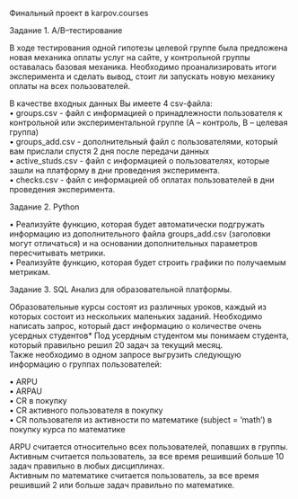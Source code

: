 Финальный проект в karpov.courses

Задание 1. A/B–тестирование

В ходе тестирования одной гипотезы целевой группе была предложена новая механика оплаты услуг на сайте, у контрольной группы оставалась базовая механика. Необходимо проанализировать итоги эксперимента и сделать вывод, стоит ли запускать новую механику оплаты на всех пользователей.

В качестве входных данных Вы имеете 4 csv-файла:    
•	groups.csv - файл с информацией о принадлежности пользователя к контрольной или экспериментальной группе (А – контроль, B – целевая группа)     
•	groups_add.csv - дополнительный файл с пользователями, который вам прислали спустя 2 дня после передачи данных    
•	active_studs.csv - файл с информацией о пользователях, которые зашли на платформу в дни проведения эксперимента.     
•	checks.csv - файл с информацией об оплатах пользователей в дни проведения эксперимента. 

Задание 2. Python

•	Реализуйте функцию, которая будет автоматически подгружать информацию из дополнительного файла groups_add.csv (заголовки могут отличаться) и на основании дополнительных параметров пересчитывать метрики.    
•	Реализуйте функцию, которая будет строить графики по получаемым метрикам.

Задание 3. SQL
Анализ для образовательной платформы. 

Образовательные курсы состоят из различных уроков, каждый из которых состоит из нескольких маленьких заданий. Необходимо написать запрос, который даст информацию о количестве очень усердных студентов* Под усердным студентом мы понимаем студента, который правильно решил 20 задач за текущий месяц.    
Также необходимо в одном запросе выгрузить следующую информацию о группах пользователей:

•	ARPU     
•	ARPAU     
•	CR в покупку     
•	СR активного пользователя в покупку     
•	CR пользователя из активности по математике (subject = ’math’) в покупку курса по математике  

ARPU считается относительно всех пользователей, попавших в группы.    
Активным считается пользователь, за все время решивший больше 10 задач правильно в любых дисциплинах.    
Активным по математике считается пользователь, за все время решивший 2 или больше задач правильно по математике.

